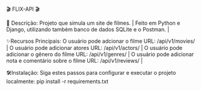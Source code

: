  
🎬 FLIX-API 🎬

🚀 Descrição:
Projeto que simula um site de filmes. |
Feito em Python e Django, utilizando também banco de dados SQLite e o Postman. |

✨Recursos Principais:
O usuário pode adcionar o filme URL: /api/v1/movies/ |
O usuário pode adicionar atores URL: /api/v1/actors/ |
O usuário pode adicionar o gênero do filme URL: /api/v1/genres/ |
O usuário pode adicionar nota e comentário sobre o filme URL: /api/v1/reviews/ |

🛠️Instalação: 
Siga estes passos para configurar e executar o projeto localmente: 
pip install -r requirements.txt
